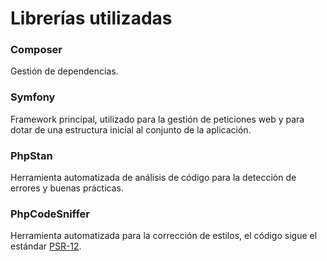 # Librerías utilizadas

### Composer

Gestión de dependencias.

### Symfony

Framework principal, utilizado para la gestión de peticiones web y para dotar
de una estructura inicial al conjunto de la aplicación.

### PhpStan

Herramienta automatizada de análisis de código para la detección de errores y
buenas prácticas.

### PhpCodeSniffer

Herramienta automatizada para la corrección de estilos, el código sigue el estándar
[PSR-12](https://www.php-fig.org/psr/psr-12/).
